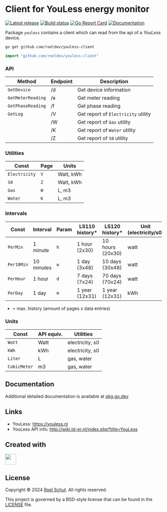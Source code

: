 Client for YouLess energy monitor
=================================
[![Latest release][latest-release-img]][latest-release-url]
[![Build status][build-status-img]][build-status-url]
[![Go Report Card][report-img]][report-url]
[![Documentation][doc-img]][doc-url]

[latest-release-img]: https://img.shields.io/github/release/roeldev/youless-client.svg?label=latest

[latest-release-url]: https://github.com/roeldev/youless-client/releases

[build-status-img]: https://github.com/roeldev/youless-client/actions/workflows/test.yml/badge.svg

[build-status-url]: https://github.com/roeldev/youless-client/actions/workflows/test.yml

[report-img]: https://goreportcard.com/badge/github.com/roeldev/youless-client

[report-url]: https://goreportcard.com/report/github.com/roeldev/youless-client

[doc-img]: https://godoc.org/github.com/roeldev/youless-client?status.svg

[doc-url]: https://pkg.go.dev/github.com/roeldev/youless-client


Package `youless` contains a client which can read from the api of a _YouLess_ device.

```sh
go get github.com/roeldev/youless-client
```

```go
import "github.com/roeldev/youless-client"
```

### API

| Method            | Endpoint | Description                         |
|-------------------|----------|-------------------------------------|
| `GetDevice`       | /d       | Get device information              |
| `GetMeterReading` | /e       | Get meter reading                   |
| `GetPhaseReading` | /f       | Get phase reading                   |
| `GetLog`          | /V       | Get report of `Electricity` utility |
|                   | /W       | Get report of `Gas` utility         |
|                   | /K       | Get report of `Water` utility       |
|                   | /Z       | Get report of `S0` utility          |

### Utilities

| Const         | Page | Units     |
|---------------|------|-----------|
| `Electricity` | `V`  | Watt, kWh |
| `S0`          | `Z`  | Watt, kWh |
| `Gas`         | `W`  | L, m3     |
| `Water`       | `K`  | L, m3     |

### Intervals

| Const      | Interval   | Param | LS110 history* | LS120 history*   | Unit (electricity/s0) | Unit (gas/water) |
|------------|------------|-------|----------------|------------------|-----------------------|------------------|
| `PerMin`   | 1 minute   | `h`   | 1 hour (2x30)  | 10 hours (20x30) | watt                  | n/a              |
| `Per10Min` | 10 minutes | `w`   | 1 day (3x48)   | 10 days (30x48)  | watt                  | liter            |
| `PerHour`  | 1 hour     | `d`   | 7 days (7x24)  | 70 days (70x24)  | watt                  | liter            |
| `PerDay`   | 1 day      | `m`   | 1 year (12x31) | 1 year (12x31)   | kWh                   | m3 (cubic meter) |

* = max. history (amount of pages x data entries)

### Units

| Const        | API equiv. | Utilities       |
|--------------|------------|-----------------|
| `Watt`       | Watt       | electricity, s0 |
| `KWh`        | kWh        | electricity, s0 |
| `Liter`      | L          | gas, water      |
| `CubicMeter` | m3         | gas, water      |

## Documentation

Additional detailed documentation is available at [pkg.go.dev][doc-url]

## Links

- YouLess: https://youless.nl
- YouLess API info: http://wiki.td-er.nl/index.php?title=YouLess

## Created with

<a href="https://www.jetbrains.com/?from=roeldev" target="_blank"><img src="https://resources.jetbrains.com/storage/products/company/brand/logos/GoLand_icon.png" width="35" /></a>

## License

Copyright © 2024 [Roel Schut](https://roelschut.nl). All rights reserved.

This project is governed by a BSD-style license that can be found in the [LICENSE](LICENSE) file.
